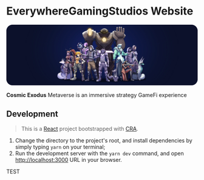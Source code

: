 # EverywhereGamingStudios Website

![header](header.webp)

**Cosmic Exodus** Metaverse is an immersive strategy GameFi experience

## Development

> This is a [React](https://reactjs.org/) project bootstrapped with [CRA](https://create-react-app.dev/docs/getting-started).

1. Change the directory to the project's root, and install dependencies by simply typing `yarn` on your terminal;
2. Run the development server with the `yarn dev` command, and open [http://localhost:3000](http://localhost:3000) URL in your browser.

TEST
